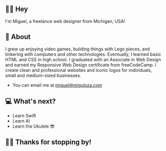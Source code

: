 ## 👋🏽 Hey 
I'm Miguel, a freelance web designer from Michigan, USA!

## 🤔 About 
I grew up enjoying video games, building things with Lego pieces, and tinkering with computers and other technologies. Eventually, I learned basic HTML and CSS in high school. I graduated with an Associate in Web Design and earned my Responsive Web Design certificate from freeCodeCamp. I create clean and professional websites and iconic logos for individuals, small and medium-sized businesses.
- You can email me at [miguel@miguloza.com](mailto:miguel@miguloza.com)

## 💻 What's next? 
- Learn Swift
- Learn AI
- Learn the Ukulele 😎

## ✌🏽 Thanks for stopping by!

<!-- **migu-loza/migu-loza** is a ✨ _special_ ✨ repository because its `README.md` (this file) appears on your GitHub profile. -->
